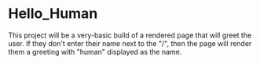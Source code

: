 # Hello_Human
This project will be a very-basic build of a rendered page that will greet the user. If they don't enter their name next to the "/", then the page will render them a greeting with "human" displayed as the name.
